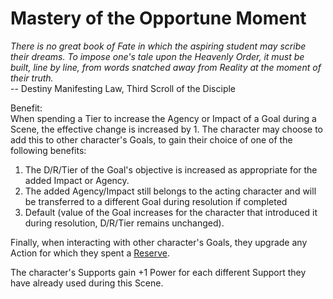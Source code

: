 # Mastery of the Opportune Moment

*There is no great book of Fate in which the aspiring student may scribe their dreams. To impose one's tale upon the Heavenly Order, it must be built, line by line, from words snatched away from Reality at the moment of their truth.*  
-- Destiny Manifesting Law, Third Scroll of the Disciple

Benefit:  
When spending a Tier to increase the Agency or Impact of a Goal during a Scene, the effective change is increased by 1. The character may choose to add this to other character's Goals, to gain their choice of one of the following benefits:
1. The D/R/Tier of the Goal's objective is increased as appropriate for the added Impact or Agency.
2. The added Agency/Impact still belongs to the acting character and will be transferred to a different Goal during resolution if completed
3. Default (value of the Goal increases for the character that introduced it during resolution, D/R/Tier remains unchanged).

Finally, when interacting with other character's Goals, they upgrade any Action for which they spent a [Reserve](../../../../Systems/SceneEngine/Reserves.md).

The character's Supports gain +1 Power for each different Support they have already used during this Scene.